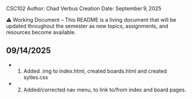 CSC102
Author: Chad Verbus
Creation Date: September 9, 2025


⚠️ Working Document – This README is a living document that will be updated throughout the semester as new topics, assignments, and resources become available.  

## 09/14/2025
* 1. Added .img to index.html, created boards.html and created sytles.css
* 2. Added/corrected nav menu, to link to/from index and board pages. 

